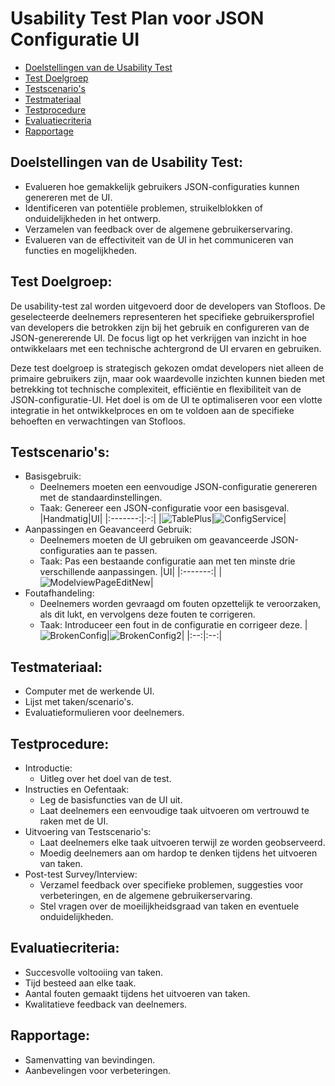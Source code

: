 # Usability Test Plan voor JSON Configuratie UI

- [Doelstellingen van de Usability Test](#doelstellingen-van-de-usability-test)
- [Test Doelgroep](#test-doelgroep)
- [Testscenario's](#testscenarios)
- [Testmateriaal](#Testmateriaal)
- [Testprocedure](#Testprocedure)
- [Evaluatiecriteria](#evaluatiecriteria)
- [Rapportage](#rapportage)

## Doelstellingen van de Usability Test:
- Evalueren hoe gemakkelijk gebruikers JSON-configuraties kunnen genereren met de UI.
- Identificeren van potentiële problemen, struikelblokken of onduidelijkheden in het ontwerp.
- Verzamelen van feedback over de algemene gebruikerservaring.
- Evalueren van de effectiviteit van de UI in het communiceren van functies en mogelijkheden.

## Test Doelgroep:
De usability-test zal worden uitgevoerd door de developers van Stofloos. De geselecteerde deelnemers representeren het specifieke gebruikersprofiel van developers die betrokken zijn bij het
gebruik en configureren van de JSON-genererende UI. De focus ligt op het verkrijgen van inzicht in hoe ontwikkelaars met een technische achtergrond de UI ervaren en gebruiken.

Deze test doelgroep is strategisch gekozen omdat developers niet alleen de primaire gebruikers zijn, maar ook waardevolle inzichten kunnen bieden met betrekking tot technische complexiteit,
efficiëntie en flexibiliteit van de JSON-configuratie-UI. Het doel is om de UI te optimaliseren voor een vlotte integratie in het ontwikkelproces en om te voldoen aan de specifieke behoeften en verwachtingen van Stofloos.

## Testscenario's:
- Basisgebruik:
  - Deelnemers moeten een eenvoudige JSON-configuratie genereren met de standaardinstellingen.
  - Taak: Genereer een JSON-configuratie voor een basisgeval.
  |Handmatig|UI|
  |:-------:|:-:|
  |![TablePlus](https://github.com/Timsel1/PortfolioS5/assets/90602424/1d670dd0-6594-411d-a4e4-da70f3a4596a)|![ConfigService](https://github.com/Timsel1/PortfolioS5/assets/90602424/ead84b96-c292-4425-ae1d-b5e0420f2e8c)|
- Aanpassingen en Geavanceerd Gebruik:
  - Deelnemers moeten de UI gebruiken om geavanceerde JSON-configuraties aan te passen.
  - Taak: Pas een bestaande configuratie aan met ten minste drie verschillende aanpassingen.
  |UI|
  |:-------:|
  |![ModelviewPageEditNew](https://github.com/Timsel1/PortfolioS5/assets/90602424/865430bf-60ab-4c22-9a4f-61b96ba4fa1c)|
- Foutafhandeling:
  - Deelnemers worden gevraagd om fouten opzettelijk te veroorzaken, als dit lukt, en vervolgens deze fouten te corrigeren.
  - Taak: Introduceer een fout in de configuratie en corrigeer deze.
  |![BrokenConfig](https://github.com/Timsel1/PortfolioS5/assets/90602424/b691f570-0d14-49b4-b3e1-093edf4909d5)|![BrokenConfig2](https://github.com/Timsel1/PortfolioS5/assets/90602424/e513aa70-9551-4205-b0f9-31e119d7e4d3)|
  |:--:|:--:|

## Testmateriaal:
  - Computer met de werkende UI.
  - Lijst met taken/scenario's.
  - Evaluatieformulieren voor deelnemers.

## Testprocedure:
- Introductie:
  - Uitleg over het doel van de test.
- Instructies en Oefentaak:
  - Leg de basisfuncties van de UI uit.
  - Laat deelnemers een eenvoudige taak uitvoeren om vertrouwd te raken met de UI.
- Uitvoering van Testscenario's:
  - Laat deelnemers elke taak uitvoeren terwijl ze worden geobserveerd.
  - Moedig deelnemers aan om hardop te denken tijdens het uitvoeren van taken.
- Post-test Survey/Interview:
  - Verzamel feedback over specifieke problemen, suggesties voor verbeteringen, en de algemene gebruikerservaring.
  - Stel vragen over de moeilijkheidsgraad van taken en eventuele onduidelijkheden.

## Evaluatiecriteria:
- Succesvolle voltooiing van taken.
- Tijd besteed aan elke taak.
- Aantal fouten gemaakt tijdens het uitvoeren van taken.
- Kwalitatieve feedback van deelnemers.

## Rapportage:
- Samenvatting van bevindingen.
- Aanbevelingen voor verbeteringen.

